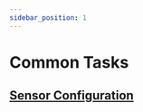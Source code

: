 ```yaml
---
sidebar_position: 1
---
```


# Common Tasks

## [Sensor Configuration](./sensor/sensor-configuration.mdx)

